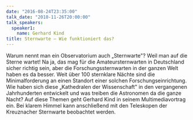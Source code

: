 ```yaml
---
date: "2016-08-24T23:35:00"
talk_date: "2010-11-26T20:00:00"
talk_speakers:
  speaker1:
    name: Gerhard Kind
title: Sternwarte – Wie funktioniert das?
---
```


Warum nennt man ein Observatorium auch „Sternwarte"? Weil man auf die Sterne wartet!
Na ja, das mag für die Amateursternwarten in Deutschland sicher richtig sein, aber die Forschungssternwarten in der ganzen Welt haben es da besser. Weit über 100 sternklare Nächte sind die Minimalforderung an einen Standort einer solchen Forschungseinrichtung.
Wie haben sich diese „Kathedralen der Wissenschaft" in den vergangenen Jahrhunderten entwickelt und was treiben die Astronomen da die ganze Nacht? Auf diese Themen geht Gerhard Kind in seinem Multimediavortrag ein. Bei klarem Himmel kann anschließend mit den Teleskopen der Kreuznacher Sternwarte beobachtet werden.
